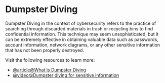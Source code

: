 # Dumpster Diving

Dumpster Diving in the context of cybersecurity refers to the practice of searching through discarded materials in trash or recycling bins to find confidential information. This technique may seem unsophisticated, but it can be extremely effective in obtaining valuable data such as passwords, account information, network diagrams, or any other sensitive information that has not been properly destroyed.

Visit the following resources to learn more:

- [@article@What is Dumpster Diving](https://powerdmarc.com/dumpster-diving-in-cybersecurity/)
- [@video@Dumpster diving for sensitive information](https://www.youtube.com/watch?v=Pom86gq4mk4)